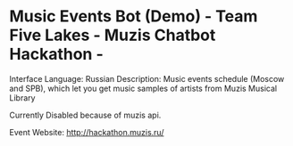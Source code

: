 # Music Events Bot (Demo) - Team Five Lakes - Muzis Chatbot Hackathon -

Interface Language: Russian
Description: Music events schedule (Moscow and SPB), which let you get music samples of artists from Muzis Musical Library

Currently Disabled because of muzis api.

Event Website: http://hackathon.muzis.ru/
